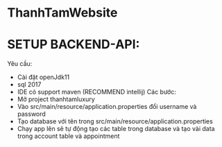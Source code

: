 # ThanhTamWebsite
# SETUP BACKEND-API:
Yêu cầu:
- Cài đặt openJdk11
- sql 2017
- IDE có support maven (RECOMMEND intellij) 
Các bước:
- Mở project thanhtamluxury
- Vào src/main/resource/application.properties đổi username và password
- Tạo database với tên trong src/main/resource/application.properties
- Chạy app lên sẽ tự động tạo các table trong database và tạo vài data trong account table và appointment
